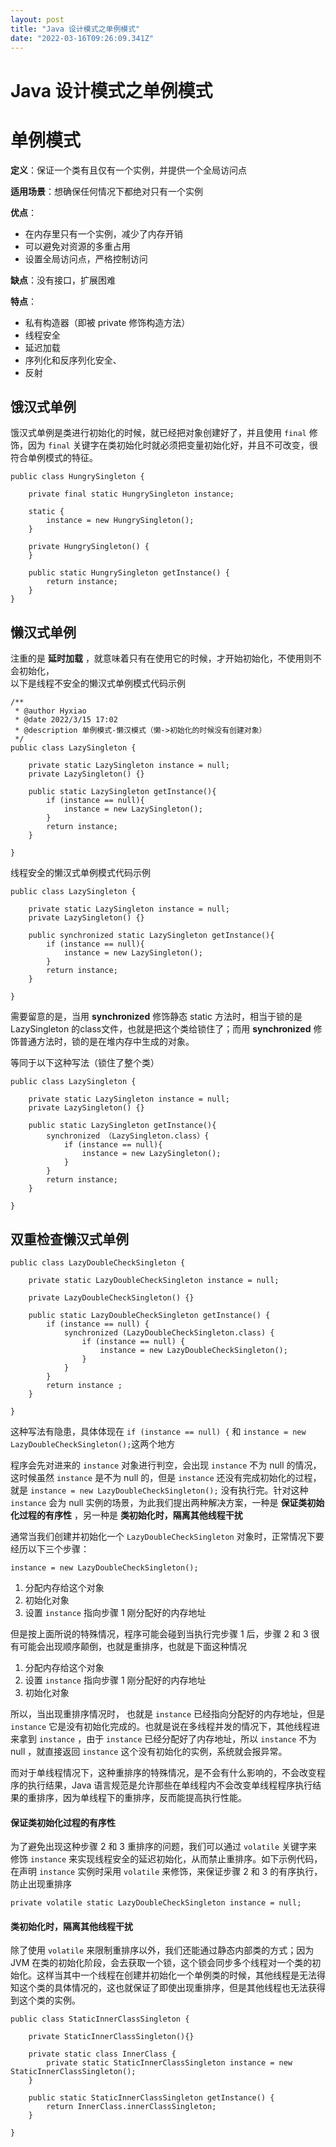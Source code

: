 ```yaml
---
layout: post
title: "Java 设计模式之单例模式"
date: "2022-03-16T09:26:09.341Z"
---
```

Java 设计模式之单例模式
==============

单例模式
====

**定义**：保证一个类有且仅有一个实例，并提供一个全局访问点

**适用场景**：想确保任何情况下都绝对只有一个实例

**优点**：

*   在内存里只有一个实例，减少了内存开销
*   可以避免对资源的多重占用
*   设置全局访问点，严格控制访问

**缺点**：没有接口，扩展困难

**特点**：

*   私有构造器（即被 private 修饰构造方法）
*   线程安全
*   延迟加载
*   序列化和反序列化安全、
*   反射

饿汉式单例
-----

饿汉式单例是类进行初始化的时候，就已经把对象创建好了，并且使用 `final` 修饰，因为 `final` 关键字在类初始化时就必须把变量初始化好，并且不可改变，很符合单例模式的特征。

    public class HungrySingleton {
    
        private final static HungrySingleton instance;
    
        static {
            instance = new HungrySingleton();
        }
    
        private HungrySingleton() {
        }
    
        public static HungrySingleton getInstance() {
            return instance;
        }
    }
    

懒汉式单例
-----

注重的是 **延时加载** ，就意味着只有在使用它的时候，才开始初始化，不使用则不会初始化，  
以下是线程不安全的懒汉式单例模式代码示例

    /**
     * @author Hyxiao
     * @date 2022/3/15 17:02
     * @description 单例模式-懒汉模式（懒->初始化的时候没有创建对象）
     */
    public class LazySingleton {
    
        private static LazySingleton instance = null;
        private LazySingleton() {}
        
        public static LazySingleton getInstance(){
            if (instance == null){
                instance = new LazySingleton();
            }
            return instance;
        }
    
    }
    

线程安全的懒汉式单例模式代码示例

    public class LazySingleton {
    
        private static LazySingleton instance = null;
        private LazySingleton() {}
        
        public synchronized static LazySingleton getInstance(){
            if (instance == null){
                instance = new LazySingleton();
            }
            return instance;
        }
    
    }
    

需要留意的是，当用 **synchronized** 修饰静态 static 方法时，相当于锁的是 LazySingleton 的class文件，也就是把这个类给锁住了；而用 **synchronized** 修饰普通方法时，锁的是在堆内存中生成的对象。

等同于以下这种写法（锁住了整个类）

    public class LazySingleton {
    
        private static LazySingleton instance = null;
        private LazySingleton() {}
        
        public static LazySingleton getInstance(){
            synchronized （LazySingleton.class）{
                if (instance == null){
                	instance = new LazySingleton();
            	}
            }
            return instance;
        }
    
    }
    

双重检查懒汉式单例
---------

    public class LazyDoubleCheckSingleton {
    
        private static LazyDoubleCheckSingleton instance = null;
    
        private LazyDoubleCheckSingleton() {}
    
        public static LazyDoubleCheckSingleton getInstance() {
            if (instance == null) { 
                synchronized (LazyDoubleCheckSingleton.class) {
                    if (instance == null) {
                        instance = new LazyDoubleCheckSingleton();
                    }
                }
            }
            return instance ;
        }
    
    }
    

这种写法有隐患，具体体现在 `if (instance == null) {` 和 `instance = new LazyDoubleCheckSingleton();`这两个地方

程序会先对进来的 `instance` 对象进行判空，会出现 `instance` 不为 null 的情况，这时候虽然 `instance` 是不为 null 的，但是 `instance` 还没有完成初始化的过程，就是 `instance = new LazyDoubleCheckSingleton();` 没有执行完。针对这种 `instance` 会为 null 实例的场景，为此我们提出两种解决方案，一种是 **保证类初始化过程的有序性** ，另一种是 **类初始化时，隔离其他线程干扰**

通常当我们创建并初始化一个 `LazyDoubleCheckSingleton` 对象时，正常情况下要经历以下三个步骤：

    instance = new LazyDoubleCheckSingleton();
    

1.  分配内存给这个对象
2.  初始化对象
3.  设置 `instance` 指向步骤 1 刚分配好的内存地址

但是按上面所说的特殊情况，程序可能会碰到当执行完步骤 1 后，步骤 2 和 3 很有可能会出现顺序颠倒，也就是重排序，也就是下面这种情况

1.  分配内存给这个对象
2.  设置 `instance` 指向步骤 1 刚分配好的内存地址
3.  初始化对象

所以，当出现重排序情况时， 也就是 `instance` 已经指向分配好的内存地址，但是 `instance` 它是没有初始化完成的。也就是说在多线程并发的情况下，其他线程进来拿到 `instance` ，由于 `instance` 已经分配好了内存地址，所以 `instance` 不为 null ，就直接返回 `instance` 这个没有初始化的实例，系统就会报异常。

而对于单线程情况下，这种重排序的特殊情况，是不会有什么影响的，不会改变程序的执行结果，Java 语言规范是允许那些在单线程内不会改变单线程程序执行结果的重排序，因为单线程下的重排序，反而能提高执行性能。

#### 保证类初始化过程的有序性

为了避免出现这种步骤 2 和 3 重排序的问题，我们可以通过 `volatile` 关键字来修饰 `instance` 来实现线程安全的延迟初始化，从而禁止重排序。如下示例代码，在声明 `instance` 实例时采用 `volatile` 来修饰，来保证步骤 2 和 3 的有序执行，防止出现重排序

    private volatile static LazyDoubleCheckSingleton instance = null;
    

#### 类初始化时，隔离其他线程干扰

除了使用 `volatile` 来限制重排序以外，我们还能通过静态内部类的方式；因为 JVM 在类的初始化阶段，会去获取一个锁，这个锁会同步多个线程对一个类的初始化。这样当其中一个线程在创建并初始化一个单例类的时候，其他线程是无法得知这个类的具体情况的，这也就保证了即使出现重排序，但是其他线程也无法获得到这个类的实例。

    public class StaticInnerClassSingleton {
    
        private StaticInnerClassSingleton(){}
        
        private static class InnerClass {
            private static StaticInnerClassSingleton instance = new StaticInnerClassSingleton();
        }
    
        public static StaticInnerClassSingleton getInstance() {
            return InnerClass.innerClassSingleton;
        }
    
    }